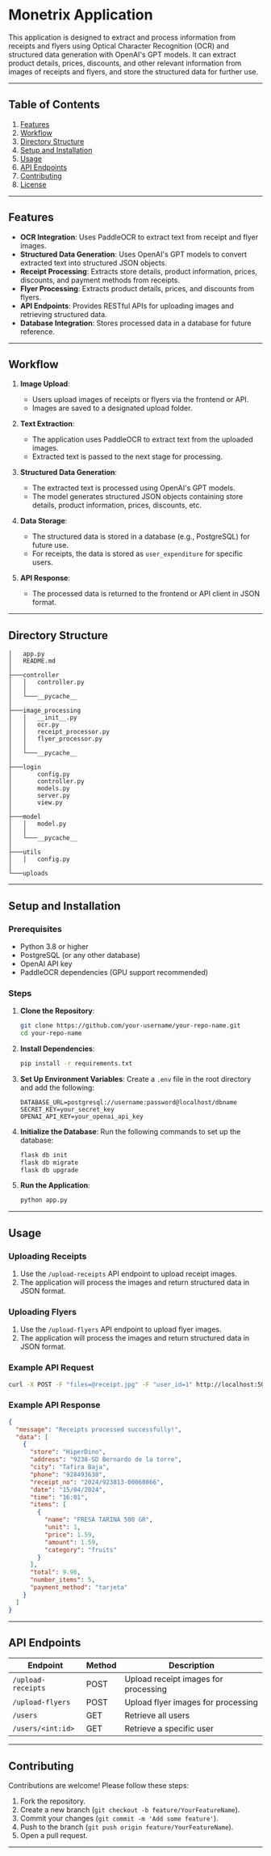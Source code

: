 # Monetrix Application

This application is designed to extract and process information from receipts and flyers using Optical Character Recognition (OCR) and structured data generation with OpenAI's GPT models. It can extract product details, prices, discounts, and other relevant information from images of receipts and flyers, and store the structured data for further use.

---

## Table of Contents

1. [Features](#features)
2. [Workflow](#workflow)
3. [Directory Structure](#directory-structure)
4. [Setup and Installation](#setup-and-installation)
5. [Usage](#usage)
6. [API Endpoints](#api-endpoints)
7. [Contributing](#contributing)
8. [License](#license)

---

## Features

- **OCR Integration**: Uses PaddleOCR to extract text from receipt and flyer images.
- **Structured Data Generation**: Uses OpenAI's GPT models to convert extracted text into structured JSON objects.
- **Receipt Processing**: Extracts store details, product information, prices, discounts, and payment methods from receipts.
- **Flyer Processing**: Extracts product details, prices, and discounts from flyers.
- **API Endpoints**: Provides RESTful APIs for uploading images and retrieving structured data.
- **Database Integration**: Stores processed data in a database for future reference.

---

## Workflow

1. **Image Upload**:
   - Users upload images of receipts or flyers via the frontend or API.
   - Images are saved to a designated upload folder.

2. **Text Extraction**:
   - The application uses PaddleOCR to extract text from the uploaded images.
   - Extracted text is passed to the next stage for processing.

3. **Structured Data Generation**:
   - The extracted text is processed using OpenAI's GPT models.
   - The model generates structured JSON objects containing store details, product information, prices, discounts, etc.

4. **Data Storage**:
   - The structured data is stored in a database (e.g., PostgreSQL) for future use.
   - For receipts, the data is stored as `user_expenditure` for specific users.

5. **API Response**:
   - The processed data is returned to the frontend or API client in JSON format.

---

## Directory Structure

```
│   app.py
│   README.md
│
├───controller
│   │   controller.py
│   │
│   └───__pycache__
│
├───image_processing
│   │   __init__.py
│   │   ocr.py
│   │   receipt_processor.py
│   │   flyer_processor.py
│   │
│   └───__pycache__
│
├───login
│       config.py
│       controller.py
│       models.py
│       server.py
│       view.py
│
├───model
│   │   model.py
│   │
│   └───__pycache__
│
├───utils
│   │   config.py
│
└───uploads
```

---

## Setup and Installation

### Prerequisites

- Python 3.8 or higher
- PostgreSQL (or any other database)
- OpenAI API key
- PaddleOCR dependencies (GPU support recommended)

### Steps

1. **Clone the Repository**:
   ```bash
   git clone https://github.com/your-username/your-repo-name.git
   cd your-repo-name
   ```

2. **Install Dependencies**:
   ```bash
   pip install -r requirements.txt
   ```

3. **Set Up Environment Variables**:
   Create a `.env` file in the root directory and add the following:
   ```env
   DATABASE_URL=postgresql://username:password@localhost/dbname
   SECRET_KEY=your_secret_key
   OPENAI_API_KEY=your_openai_api_key
   ```

4. **Initialize the Database**:
   Run the following commands to set up the database:
   ```bash
   flask db init
   flask db migrate
   flask db upgrade
   ```

5. **Run the Application**:
   ```bash
   python app.py
   ```

---

## Usage

### Uploading Receipts

1. Use the `/upload-receipts` API endpoint to upload receipt images.
2. The application will process the images and return structured data in JSON format.

### Uploading Flyers

1. Use the `/upload-flyers` API endpoint to upload flyer images.
2. The application will process the images and return structured data in JSON format.

### Example API Request

```bash
curl -X POST -F "files=@receipt.jpg" -F "user_id=1" http://localhost:5000/upload-receipts
```

### Example API Response

```json
{
  "message": "Receipts processed successfully!",
  "data": [
    {
      "store": "HiperDino",
      "address": "9238-SD Bernardo de la torre",
      "city": "Tafira Baja",
      "phone": "928493638",
      "receipt_no": "2024/923813-00060866",
      "date": "15/04/2024",
      "time": "16:01",
      "items": [
        {
          "name": "FRESA TARINA 500 GR",
          "unit": 1,
          "price": 1.59,
          "amount": 1.59,
          "category": "fruits"
        }
      ],
      "total": 9.96,
      "number_items": 5,
      "payment_method": "tarjeta"
    }
  ]
}
```

---

## API Endpoints

| Endpoint            | Method | Description                          |
|----------------------|--------|--------------------------------------|
| `/upload-receipts`   | POST   | Upload receipt images for processing |
| `/upload-flyers`     | POST   | Upload flyer images for processing   |
| `/users`             | GET    | Retrieve all users                   |
| `/users/<int:id>`    | GET    | Retrieve a specific user             |

---

## Contributing

Contributions are welcome! Please follow these steps:

1. Fork the repository.
2. Create a new branch (`git checkout -b feature/YourFeatureName`).
3. Commit your changes (`git commit -m 'Add some feature'`).
4. Push to the branch (`git push origin feature/YourFeatureName`).
5. Open a pull request.

---
